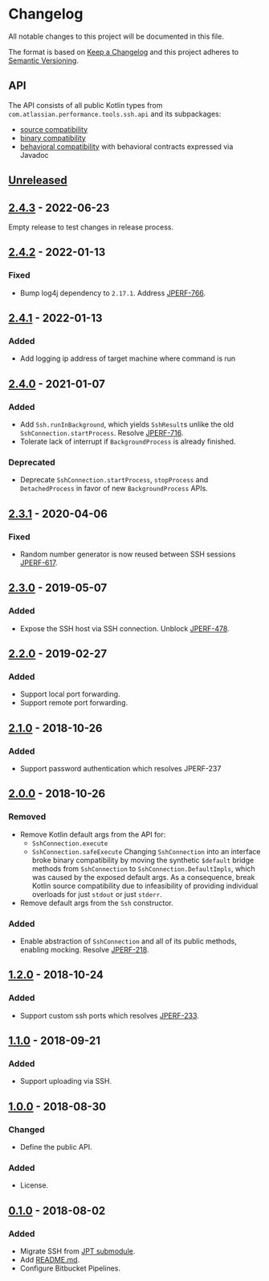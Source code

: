 # Changelog
All notable changes to this project will be documented in this file.

The format is based on [Keep a Changelog](http://keepachangelog.com/en/1.0.0/)
and this project adheres to [Semantic Versioning](http://semver.org/spec/v2.0.0.html).

## API
The API consists of all public Kotlin types from `com.atlassian.performance.tools.ssh.api` and its subpackages:

  * [source compatibility]
  * [binary compatibility]
  * [behavioral compatibility] with behavioral contracts expressed via Javadoc

[source compatibility]: http://cr.openjdk.java.net/~darcy/OpenJdkDevGuide/OpenJdkDevelopersGuide.v0.777.html#source_compatibility
[binary compatibility]: http://cr.openjdk.java.net/~darcy/OpenJdkDevGuide/OpenJdkDevelopersGuide.v0.777.html#binary_compatibility
[behavioral compatibility]: http://cr.openjdk.java.net/~darcy/OpenJdkDevGuide/OpenJdkDevelopersGuide.v0.777.html#behavioral_compatibility

## [Unreleased]
[Unreleased]: https://github.com/atlassian/ssh/compare/release-2.4.3...master

## [2.4.3] - 2022-06-23
[2.4.3]: https://github.com/atlassian/ssh/compare/release-2.4.2...release-2.4.3

Empty release to test changes in release process.

## [2.4.2] - 2022-01-13
[2.4.2]: https://github.com/atlassian/ssh/compare/release-2.4.1...release-2.4.2

### Fixed
- Bump log4j dependency to `2.17.1`. Address [JPERF-766].

[JPERF-766]: https://ecosystem.atlassian.net/browse/JPERF-766

## [2.4.1] - 2022-01-13
[2.4.1]: https://github.com/atlassian/ssh/compare/release-2.4.0...release-2.4.1

### Added
- Add logging ip address of target machine where command is run

## [2.4.0] - 2021-01-07
[2.4.0]: https://github.com/atlassian/ssh/compare/release-2.3.1...release-2.4.0

### Added
- Add `Ssh.runInBackground`, which yields `SshResult`s unlike the old `SshConnection.startProcess`. Resolve [JPERF-716].
- Tolerate lack of interrupt if `BackgroundProcess` is already finished.

### Deprecated
- Deprecate `SshConnection.startProcess`, `stopProcess` and `DetachedProcess` in favor of new `BackgroundProcess` APIs.

[JPERF-716]: https://ecosystem.atlassian.net/browse/JPERF-716

## [2.3.1] - 2020-04-06
[2.3.1]: https://github.com/atlassian/ssh/compare/release-2.3.0...release-2.3.1

### Fixed
- Random number generator is now reused between SSH sessions [JPERF-617].

[JPERF-617]: https://ecosystem.atlassian.net/browse/JPERF-617

## [2.3.0] - 2019-05-07
[2.3.0]: https://github.com/atlassian/ssh/compare/release-2.2.0...release-2.3.0

### Added
- Expose the SSH host via SSH connection. Unblock [JPERF-478].

[JPERF-478]: https://ecosystem.atlassian.net/browse/JPERF-478

## [2.2.0] - 2019-02-27
[2.2.0]: https://github.com/atlassian/ssh/compare/release-2.1.0...release-2.2.0

### Added
- Support local port forwarding.
- Support remote port forwarding.

## [2.1.0] - 2018-10-26
[2.1.0]: https://github.com/atlassian/ssh/compare/release-2.0.0...release-2.1.0

### Added
- Support password authentication which resolves JPERF-237

[JPERF-237]: https://ecosystem.atlassian.net/browse/JPERF-237

## [2.0.0] - 2018-10-26
[2.0.0]: https://github.com/atlassian/ssh/compare/release-1.2.0...release-2.0.0

### Removed
- Remove Kotlin default args from the API for:
  - `SshConnection.execute`
  - `SshConnection.safeExecute`
  Changing `SshConnection` into an interface broke binary compatibility by moving the synthetic `$default` bridge
  methods from `SshConnection` to `SshConnection.DefaultImpls`, which was caused by the exposed default args.
  As a consequence, break Kotlin source compatibility due to infeasibility of providing individual overloads for
  just `stdout` or just `stderr`.
- Remove default args from the `Ssh` constructor.

### Added
- Enable abstraction of `SshConnection` and all of its public methods, enabling mocking. Resolve [JPERF-218].

[JPERF-218]: https://ecosystem.atlassian.net/browse/JPERF-218

## [1.2.0] - 2018-10-24
[1.2.0]: https://github.com/atlassian/ssh/compare/release-1.1.0...release-1.2.0

### Added
- Support custom ssh ports which resolves [JPERF-233].

[JPERF-233]: https://ecosystem.atlassian.net/browse/JPERF-233

## [1.1.0] - 2018-09-21
[1.1.0]: https://github.com/atlassian/ssh/compare/release-1.0.0...release-1.1.0

### Added
- Support uploading via SSH.

## [1.0.0] - 2018-08-30
[1.0.0]: https://github.com/atlassian/ssh/compare/release-0.1.0...release-1.0.0

### Changed
- Define the public API.

### Added
- License.

## [0.1.0] - 2018-08-02
[0.1.0]: https://github.com/atlassian/ssh/compare/initial-commit...release-0.1.0

### Added
- Migrate SSH from [JPT submodule].
- Add [README.md](README.md).
- Configure Bitbucket Pipelines.

[JPT submodule]: https://stash.atlassian.com/projects/JIRASERVER/repos/jira-performance-tests/browse/ssh?at=cb909508d9c504d7126d68af9c72087f5822ff2b
